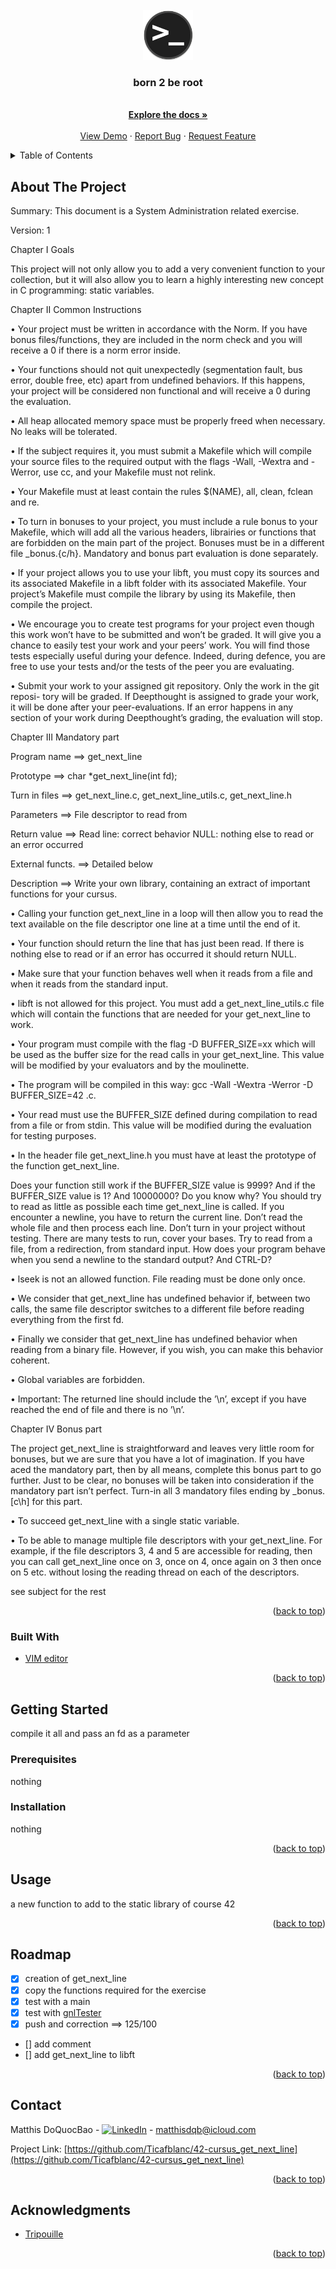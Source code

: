 <div id="top"></div>


<!-- PROJECT LOGO -->
<br />
<div align="center">
  <a href="https://github.com/Ticafblanc/42/1-cursus/born2beroot">
    <code><img height="80" src="https://raw.githubusercontent.com/github/explore/80688e429a7d4ef2fca1e82350fe8e3517d3494d/topics/terminal/terminal.png"></code>
  </a>

  <h3 align="center">born 2 be root</h3>

  <p align="center">
    <br />
    <a href="https://github.com/Ticafblanc/42/1-cursus/born2beroot"><strong>Explore the docs »</strong></a>
    <br />
    <br />
    <a href="https://github.com/Ticafblanc/42/1-cursus/born2beroot">View Demo</a>
    ·
    <a href="https://github.com/Ticafblanc/42/1-cursus/born2beroot/issues">Report Bug</a>
    ·
    <a href="https://github.com/Ticafblanc/42/1-cursus/born2beroot/issues">Request Feature</a>
  </p>
</div>



<!-- TABLE OF CONTENTS -->
<details>
  <summary>Table of Contents</summary>
  <ol>
    <li>
      <a href="#about-the-project">About The Project</a>
      <ul>
        <li><a href="#built-with">Built With</a></li>
      </ul>
    </li>
    <li>
      <a href="#getting-started">Getting Started</a>
      <ul>
        <li><a href="#prerequisites">Prerequisites</a></li>
        <li><a href="#installation">Installation</a></li>
      </ul>
    </li>
    <li><a href="#usage">Usage</a></li>
    <li><a href="#roadmap">Roadmap</a></li>
    <li><a href="#contact">Contact</a></li>
    <li><a href="#acknowledgments">Acknowledgments</a></li>
  </ol>
</details>



<!-- ABOUT THE PROJECT -->
## About The Project

Summary: This document is a System Administration related exercise. 

Version: 1

Chapter I Goals

This project will not only allow you to add a very convenient function to your collection, but it will also allow you to learn a highly interesting new concept in C programming: static variables.

 Chapter II Common Instructions
 
• Your project must be written in accordance with the Norm. If you have bonus files/functions, they are included in the norm check and you will receive a 0 if there is a norm error inside.

• Your functions should not quit unexpectedly (segmentation fault, bus error, double free, etc) apart from undefined behaviors. If this happens, your project will be considered non functional and will receive a 0 during the evaluation.

• All heap allocated memory space must be properly freed when necessary. No leaks will be tolerated.

• If the subject requires it, you must submit a Makefile which will compile your source files to the required output with the flags -Wall, -Wextra and -Werror, use cc, and your Makefile must not relink.

• Your Makefile must at least contain the rules $(NAME), all, clean, fclean and re.

• To turn in bonuses to your project, you must include a rule bonus to your Makefile, which will add all the various headers, librairies or functions that are forbidden on the main part of the project. Bonuses must be in a different file _bonus.{c/h}. Mandatory and bonus part evaluation is done separately.

• If your project allows you to use your libft, you must copy its sources and its associated Makefile in a libft folder with its associated Makefile. Your project’s Makefile must compile the library by using its Makefile, then compile the project.

• We encourage you to create test programs for your project even though this work won’t have to be submitted and won’t be graded. It will give you a chance to easily test your work and your peers’ work. You will find those tests especially useful during your defence. Indeed, during defence, you are free to use your tests and/or the tests of the peer you are evaluating.

• Submit your work to your assigned git repository. Only the work in the git reposi- tory will be graded. If Deepthought is assigned to grade your work, it will be done after your peer-evaluations. If an error happens in any section of your work during Deepthought’s grading, the evaluation will stop.

 Chapter III Mandatory part
 
 Program name ==> get_next_line
 
 Prototype ==> char *get_next_line(int fd);
 
 Turn in files ==> get_next_line.c, get_next_line_utils.c, get_next_line.h
 
 Parameters ==> File descriptor to read from
 
 Return value ==> Read line: correct behavior NULL: nothing else to read or an error occurred
 
 External functs. ==> Detailed below

 Description ==> Write your own library, containing an extract of important functions for your cursus.
 
• Calling your function get_next_line in a loop will then allow you to read the text available on the file descriptor one line at a time until the end of it.

• Your function should return the line that has just been read. If there is nothing else to read or if an error has occurred it should return NULL.

• Make sure that your function behaves well when it reads from a file and when it reads from the standard input.

• libft is not allowed for this project. You must add a get_next_line_utils.c file which will contain the functions that are needed for your get_next_line to work.

• Your program must compile with the flag -D BUFFER_SIZE=xx which will be used as the buffer size for the read calls in your get_next_line. This value will be modified by your evaluators and by the moulinette.

• The program will be compiled in this way:
gcc -Wall -Wextra -Werror -D BUFFER_SIZE=42 <files>.c.

  • Your read must use the BUFFER_SIZE defined during compilation to read from a file or from stdin. This value will be modified during the evaluation for testing purposes.

  • In the header file get_next_line.h you must have at least the prototype of the function get_next_line.
  
Does your function still work if the BUFFER_SIZE value is 9999? And if the BUFFER_SIZE value is 1? And 10000000? Do you know why?
You should try to read as little as possible each time get_next_line is called. If you encounter a newline, you have to return the current line. Don’t read the whole file and then process each line.
Don’t turn in your project without testing. There are many tests to run, cover your bases. Try to read from a file, from a redirection, from standard input. How does your program behave when you send a newline to the standard output? And CTRL-D?

• lseek is not an allowed function. File reading must be done only once.

• We consider that get_next_line has undefined behavior if, between two calls, the same file descriptor switches to a different file before reading everything from the first fd.

• Finally we consider that get_next_line has undefined behavior when reading from a binary file. However, if you wish, you can make this behavior coherent.

• Global variables are forbidden.

• Important: The returned line should include the ’\n’, except if you have reached
the end of file and there is no ’\n’.

 Chapter IV Bonus part
  
The project get_next_line is straightforward and leaves very little room for bonuses, but we are sure that you have a lot of imagination. If you have aced the mandatory part, then by all means, complete this bonus part to go further. Just to be clear, no bonuses will be taken into consideration if the mandatory part isn’t perfect.
Turn-in all 3 mandatory files ending by _bonus.[c\h] for this part.

• To succeed get_next_line with a single static variable.
  
• To be able to manage multiple file descriptors with your get_next_line. For example, if the file descriptors 3, 4 and 5 are accessible for reading, then you can call get_next_line once on 3, once on 4, once again on 3 then once on 5 etc. without losing the reading thread on each of the descriptors.
  
see subject for the rest

<p align="right">(<a href="#top">back to top</a>)</p>



### Built With

* [VIM editor](https://www.vim.org)

<p align="right">(<a href="#top">back to top</a>)</p>

<!-- GETTING STARTED -->
## Getting Started

compile it all and pass an fd as a parameter

### Prerequisites

nothing

### Installation

nothing

<p align="right">(<a href="#top">back to top</a>)</p>

<!-- USAGE EXAMPLES -->
## Usage

a new function to add to the static library of course 42

<p align="right">(<a href="#top">back to top</a>)</p>

<!-- ROADMAP -->
## Roadmap

- [x] creation of get_next_line
- [x] copy the functions required for the exercise
- [X] test with  a main
- [X] test with [gnlTester](https://github.com/Tripouille/gnlTester)
- [X] push and correction ==> 125/100
- [] add comment 
- [] add get_next_line to libft

<p align="right">(<a href="#top">back to top</a>)</p>

<!-- CONTACT -->
## Contact

Matthis DoQuocBao - [![LinkedIn][linkedin-shield]][linkedin-url] - matthisdqb@icloud.com

Project Link: [https://github.com/Ticafblanc/42-cursus_get_next_line](https://github.com/Ticafblanc/42-cursus_get_next_line)

<p align="right">(<a href="#top">back to top</a>)</p>



<!-- ACKNOWLEDGMENTS -->
## Acknowledgments

* [Tripouille](https://github.com/Tripouille/gnlTester)

<p align="right">(<a href="#top">back to top</a>)</p>



<!-- MARKDOWN LINKS & IMAGES -->
<!-- https://www.markdownguide.org/basic-syntax/#reference-style-links -->
[contributors-shield]: https://img.shields.io/github/contributors/Ticafblanc/42-cursus_get_next_line.svg?style=for-the-badge
[contributors-url]: https://github.com/Ticafblanc/42-cursus_get_next_line/graphs/contributors
[forks-shield]: https://img.shields.io/github/forks/Ticafblanc/42-cursus_get_next_line.svg?style=for-the-badge
[forks-url]: https://github.com/Ticafblanc/42-cursus_get_next_line/network/members
[stars-shield]: https://img.shields.io/github/stars/Ticafblanc/42-cursus_get_next_line.svg?style=for-the-badge
[stars-url]: https://github.com/Ticafblanc/42-cursus_get_next_line/stargazers
[issues-shield]: https://img.shields.io/github/issues/Ticafblanc/42-cursus_get_next_line.svg?style=for-the-badge
[issues-url]: https://github.com/Ticafblanc/42-cursus_get_next_line/issues
[license-shield]: https://img.shields.io/github/license/Ticafblanc/42-cursus_get_next_line.svg?style=for-the-badge
[license-url]: https://github.com/Ticafblanc/42-cursus_get_next_line/blob/master/LICENSE.txt
[linkedin-shield]: https://img.shields.io/badge/-LinkedIn-black.svg?style=for-the-badge&logo=linkedin&colorB=555
[linkedin-url]: https://www.linkedin.com/in/matthis-doquocbao-a4a381192?lipi=urn%3Ali%3Apage%3Ad_flagship3_profile_view_base_contact_details%3Bqur1a8wNS0OuvMWTRXIihA%3D%3D
<!--[product-screenshot]: images/Screen Shot.png-->

